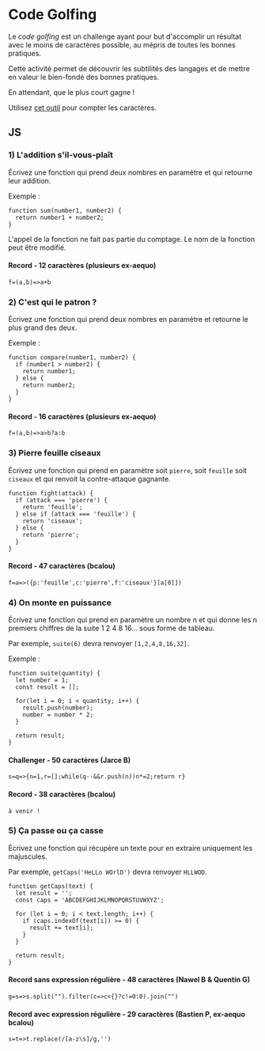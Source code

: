 # Code Golfing

Le _code golfing_ est un challenge ayant pour but d'accomplir un résultat avec le moins de caractères possible, au mépris de toutes les bonnes pratiques.

Cette activité permet de découvrir les subtilités des langages et de mettre en valeur le bien-fondé des bonnes pratiques.

En attendant, que le plus court gagne !

Utilisez [cet outil](https://charactercounttool.com/) pour compter les caractères.

## JS

### 1) L'addition s'il-vous-plaît

Écrivez une fonction qui prend deux nombres en paramètre et qui retourne leur addition.

Exemple :

```
function sum(number1, number2) {
  return number1 + number2;
}
```

L'appel de la fonction ne fait pas partie du comptage. Le nom de la fonction peut être modifié.

#### Record - 12 caractères (plusieurs ex-aequo)

```
f=(a,b)=>a+b
```

### 2) C'est qui le patron ?

Écrivez une fonction qui prend deux nombres en paramètre et retourne le plus grand des deux.

Exemple :

```
function compare(number1, number2) {
  if (number1 > number2) {
    return number1;
  } else {
    return number2;
  }
}
```

#### Record - 16 caractères (plusieurs ex-aequo)

```
f=(a,b)=>a>b?a:b
```

### 3) Pierre feuille ciseaux

Écrivez une fonction qui prend en paramètre soit `pierre`, soit `feuille` soit `ciseaux` et qui renvoit la contre-attaque gagnante.

```
function fight(attack) {
  if (attack === 'pierre') {
    return 'feuille';
  } else if (attack === 'feuille') {
    return 'ciseaux';
  } else {
    return 'pierre';
  }
}
```

#### Record - 47 caractères (bcalou)

```
f=a=>({p:'feuille',c:'pierre',f:'ciseaux'}[a[0]])
```

### 4) On monte en puissance

Écrivez une fonction qui prend en paramètre un nombre n et qui donne les n premiers chiffres de la suite 1 2 4 8 16... sous forme de tableau.

Par exemple, `suite(6)` devra renvoyer `[1,2,4,8,16,32]`.

Exemple :

```
function suite(quantity) {
  let number = 1;
  const result = [];

  for(let i = 0; i < quantity; i++) {
    result.push(number);
    number = number * 2;
  }

  return result;
}
```

#### Challenger - 50 caractères (Jarce B)

```
s=q=>{n=1,r=[];while(q--&&r.push(n))n*=2;return r}
```

#### Record - 38 caractères (bcalou)

```
à venir !
```

### 5) Ça passe ou ça casse

Écrivez une fonction qui récupère un texte pour en extraire uniquement les majuscules.

Par exemple, `getCaps('HeLLo WOrlD')` devra renvoyer `HLLWOD`.

```
function getCaps(text) {
  let result = '';
  const caps = 'ABCDEFGHIJKLMNOPQRSTUVWXYZ';

  for (let i = 0; i < text.length; i++) {
    if (caps.indexOf(text[i]) >= 0) {
      result += text[i];
    }
  }

  return result;
}
```

#### Record sans expression régulière - 48 caractères (Nawel B & Quentin G)

```
g=s=>s.split("").filter(c=>c<{}?c!=0:0).join("")
```

#### Record avec expression régulière - 29 caractères (Bastien P, ex-aequo bcalou)

```
s=t=>t.replace(/[a-z\s]/g,'')
```
